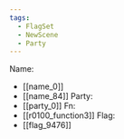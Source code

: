 ```yaml
---
tags:
  - FlagSet
  - NewScene
  - Party
---
```

Name:
- [[name_0]]
- [[name_84]]
Party:
- [[party_0]]
Fn:
- [[r0100_function3]]
Flag:
- [[flag_9476]]
